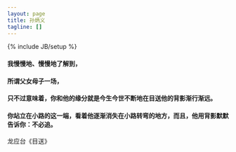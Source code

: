 ```yaml
---
layout: page
title: 孙炳义
tagline: []
---
```

{% include JB/setup %}


#### 我慢慢地、慢慢地了解到，
#### 所谓父女母子一场，
#### 只不过意味着，你和他的缘分就是今生今世不断地在目送他的背影渐行渐远。
#### 你站立在小路的这一端，看着他逐渐消失在小路转弯的地方，而且，他用背影默默告诉你：不必追。
<p>龙应台《目送》</p>